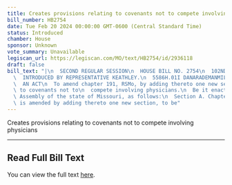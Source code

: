 ```yaml
---
title: Creates provisions relating to covenants not to compete involving physicians
bill_number: HB2754
date: Tue Feb 20 2024 00:00:00 GMT-0600 (Central Standard Time)
status: Introduced
chamber: House
sponsor: Unknown
vote_summary: Unavailable
legiscan_url: https://legiscan.com/MO/text/HB2754/id/2936118
draft: false
bill_text: "|\n  SECOND REGULAR SESSION\n  HOUSE BILL NO. 2754\n  102ND GENERAL ASSEMBLY\n\
  \  INTRODUCED BY REPRESENTATIVE KEATHLEY.\n  5586H.01I DANARADEMANMILLER,ChiefClerk\n\
  \  AN ACT\n  To amend chapter 191, RSMo, by adding thereto one new section relating\
  \ to covenants not to\n  compete involving physicians.\n  Be it enacted by the General\
  \ Assembly of the state of Missouri, as follows:\n  Section A. Chapter 191, RSMo,\
  \ is amended by adding thereto one new section, to be"
---
```

Creates provisions relating to covenants not to compete involving physicians

---

## Read Full Bill Text

You can view the full text [here](https://legiscan.com/MO/text/HB2754/id/2936118).

